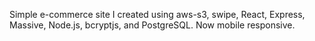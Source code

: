 Simple e-commerce site I created using aws-s3, swipe, React, Express, Massive, Node.js, bcryptjs, and PostgreSQL.
Now mobile responsive.